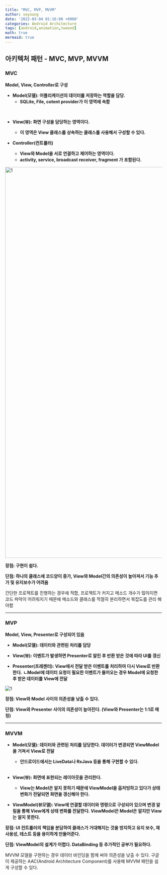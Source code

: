 ```yaml
---
title: "MVC, MVP, MVVM"
author: seyoung
date: '2022-03-04 01:16:00 +0900'
categories: Android Architecture
tags: [android,animation,tweend]
math: true
mermaid: true
---
```


## 아키텍처 패턴 - MVC, MVP, MVVM

### MVC 



**Model, View, Controller로 구성**

  - **Model(모델): 어플리케이션의 데이터를 저장하는 역할을 담당.**
	  - **SQLite, File, cotent provider가 이 영역에 속함**
<br>

  - **View(뷰): 화면 구성을 담당하는 영역이다.**
     - **이 영역은 View 클래스를 상속하는 클래스를 사용해서 구성할 수 있다.**

- **Controller(컨트롤러)**
    - **View와 Model을 서로 연결하고 제어하는 영역이다.**
    - **activity, service, broadcast receiver, fragment 가 포함된다.**
    
   
<img width="1259" alt="1" src="https://user-images.githubusercontent.com/54762273/156602017-13f1f950-63e9-4b15-bbcd-9ffe381c82c1.png">


**장점: 구현이 쉽다.**

**단점: 하나의 클래스에 코드양이 증가, View와 Model간의 의존성이 높아져서 기능 추가 및 유지보수가 어려움**

간단한 프로젝트를 진행하는 경우에 적합, 프로젝트가 커지고 메소드 개수가 많아지면 코드 파악이 어려워지기
때문에 메소드와 클래스를 적절히 분리하면서 복잡도를 관리 해야함

---

### MVP

**Model, View, Presenter로 구성되어 있음**

  - **Model(모델): 데이터와 관련된 처리를 담당**

  - **View(뷰): 이벤트가 발생하면 Presenter로 알린 후 반환 받은 것에 따라 UI를 갱신**

 - **Presenter(프레젠터): View에서 전달 받은 이벤트를 처리하여 다시 View로 반환한다.**
	**ㄴModel에 데이터 요청이 필요한 이벤트가 들어오는 경우 Model에 요청한 후 받은 데이터를 View에 전달**

![1](https://user-images.githubusercontent.com/54762273/156604693-54826a58-bc34-46fa-b230-de27e2c78d68.png)


**장점: View와 Model 사이의 의존성을 낮출 수 있다.**

**단점: View와 Presenter 사이의 의존성이 높아진다. (View와 Presenter는 1:1로 매칭)**

---

### MVVM

  -   **Model(모델): 데이터와 관련된 처리를 담당한다. 데이터가 변경되면 ViewModel을 거쳐서 View로 전달**
	
		- **안드로이드에서는 LiveData나 RxJava 등을 통해 구현할 수 있다.**
		
		<br>
		
-   **View(뷰): 화면에 표현되는 레이아웃을 관리한다.**
	
	- **View는 Model은 알지 못하기 때문에 ViewModel을 옵저빙하고 있다가 상태 변화가 전달되면 화면을 갱신해야 한다.**

-   **ViewModel(뷰모델): View에 연결할 데이터와 명령으로 구성되어 있으며 변경 알림을 통해 View에게 상태 변화를 전달한다. ViewModel은 Model은 알지만 View는 알지 못한다.**

**장점: UI 컨트롤러의 책임을 분담하여 클래스가 거대해지는 것을 방지하고 유지 보수, 재사용성, 테스트 등을 용이하게 만들어준다.**

**단점: ViewModel의 설계가 어렵다. DataBinding 등 추가적인 공부가 필요하다.**

MVVM 모델을 구현하는 경우 데이터 바인딩을 함께 써야 의존성을 낮출 수 있다. 구글이 제공하는 AAC(Android Architecture Component)를 사용해 MVVM 패턴을 쉽게 구성할 수 있다.